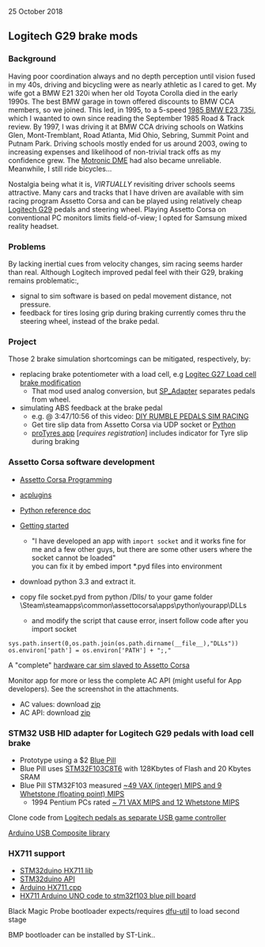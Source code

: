 25 October 2018

## Logitech G29 brake mods
### Background
Having poor coordination always and no depth perception until vision fused in my 40s,
driving and bicycling were as nearly athletic as I cared to get.
My wife got a BMW E21 320i when her old Toyota Corolla died in the early 1990s.
The best BMW garage in town offered discounts to BMW CCA members, so we joined.
This led, in 1995, to a 5-speed [1985 BMW E23 735i](https://drive-my.com/en/test-drive/item/2201-road-test-1985-bmw-735i-e23.html),
which I waanted to own since reading the September 1985 Road & Track review.
By 1997, I was driving it at BMW CCA
driving schools on Watkins Glen, Mont-Tremblant, Road Atlanta, Mid Ohio, Sebring, Summit Point and Putnam Park.  Driving schools mostly ended for us around 2003, owing to increasing expenses and likelihood of non-trivial track offs as my confidence grew. The [Motronic DME](http://www.unixnerd.demon.co.uk/m30.html) had also became unreliable.  Meanwhile, I still ride bicycles...

Nostalgia being what it is, *VIRTUALLY* revisiting driver schools seems attractive.
Many cars and tracks that I have driven are available with sim racing program Assetto Corsa
and can be played using relatively cheap [Logitech G29](https://www.amazon.com/dp/B00Z0UWWYC) pedals and steering wheel.
Playing Assetto Corsa on conventional PC monitors limits field-of-view;
 I opted for Samsung mixed reality headset.

### Problems
By lacking inertial cues from velocity changes, sim racing seems harder than real.
Although Logitech improved pedal feel with their G29, braking remains problematic:,
*   signal to sim software is based on pedal movement distance, not pressure.
*   feedback for tires losing grip during braking currently comes thru the steering wheel, instead of the brake pedal.

### Project
Those 2 brake simulation shortcomings can be mitigated, respectively, by:

*   replacing brake potentiometer with a load cell, e.g
[Logitec G27 Load cell brake modification](https://imgur.com/gallery/gOjAf)  
    * That mod used analog conversion, but [SP_Adapter](https://github.com/robotsrulz/SP_Adapter) separates pedals from wheel.  
*   simulating ABS feedback at the brake pedal  
    * e.g. @ 3:47/10:56 of this video: [DIY RUMBLE PEDALS SIM RACING](https://www.youtube.com/watch?v=8aLqqcEaUVk)  
    * Get tire slip data from Assetto Corsa via UDP socket or [Python](https://gist.github.com/robertcedwards/2f7a061af8ccc987aab2)  
    * [proTyres app](https://www.assettocorsa.net/forum/index.php?threads/protyres-v1-0-0-it%E2%80%99s-all-about-the-tyre.43361/) [*requires registration*]
includes indicator for Tyre slip during braking  


### Assetto Corsa software development
*  [Assetto Corsa Programming](https://www.assettocorsa.net/forum/index.php?forums/programming-language-apps-gui-themes.22/)
*  [acplugins](https://github.com/minolin/acplugins)
* [Python reference doc](https://www.assettocorsa.net/forum/index.php?attachments/acpythondocumentation-pdf.110364/)
* [Getting started](https://github.com/ckendell/ACAppTutorial/blob/master/ACAppTutorial.md)
  * "I have developed an app with `import socket` and it works fine for me and a few other guys, but there are some other users where the socket cannot be loaded"  
you can fix it by embed import *.pyd files into environment

*   download python 3.3 and extract it.
*   copy file socket.pyd from python /Dlls/ to your game folder \Steam\steamapps\common\assettocorsa\apps\python\yourapp\DLLs
    * and modify the script that cause error, insert follow code after you import socket
```
sys.path.insert(0,os.path.join(os.path.dirname(__file__),"DLLs"))
os.environ['path'] = os.environ['PATH'] + ";," 
```

A "complete" [hardware car sim slaved to Assetto Corsa](https://github.com/cv256/CVJoy)

Monitor app for more or less the complete AC API
(might useful for App developers). See the screenshot in the attachments. 
* AC values: download [zip](https://www.assettocorsa.net/forum/index.php?attachments/ac_values-zip.57504/)
* AC API: download [zip](https://www.assettocorsa.net/forum/index.php?attachments/aci_api_1-1_full-zip.57505/)


### STM32 USB HID adapter for Logitech G29 pedals with load cell brake
-  Prototype using a $2 [Blue Pill](http://wiki.stm32duino.com/index.php?title=Blue_Pill)
-  Blue Pill uses [STM32F103C8T6](https://www.st.com/en/microcontrollers/stm32f103c8.html)
with 128Kbytes of Flash and 20 Kbytes SRAM
-  Blue Pill STM32F103 measured [~49 VAX (integer) MIPS  and 9 Whetstone (floating point) MIPS](http://www.stm32duino.com/viewtopic.php?t=76&start=20)
   - 1994 Pentium PCs rated [~ 71 VAX MIPS and 12 Whetstone MIPS](http://www.roylongbottom.org.uk/whetstone.htm)

Clone code from [Logitech pedals as separate USB game controller](https://github.com/robotsrulz/SP_Adapter)

[Arduino USB Composite library](http://www.stm32duino.com/viewtopic.php?f=9&t=3994&start=20)

### HX711 support
-  [STM32duino HX711 lib](https://www.stm32duino.com/viewtopic.php?t=1613)
-  [STM32duino API](http://wiki.stm32duino.com/index.php?title=API)
-  [Arduino HX711.cpp](https://github.com/bogde/HX711/blob/master/HX711.cpp)
-  [HX711 Arduino UNO code to stm32f103 blue pill board](http://www.stm32duino.com/viewtopic.php?f=2&t=2222#p30232)

Black Magic Probe bootloader expects/requires [dfu-util](http://dfu-util.sourceforge.net/) to load second stage

BMP bootloader can be installed by ST-Link..

